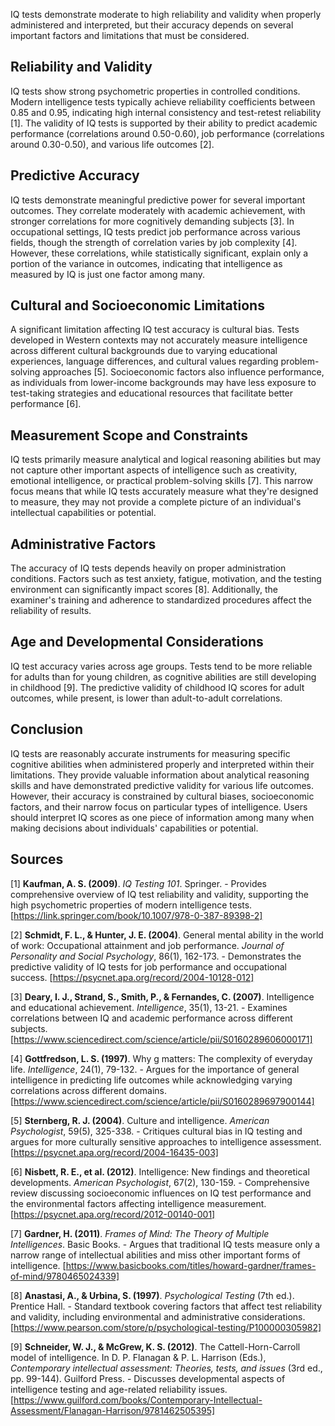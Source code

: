 IQ tests demonstrate moderate to high reliability and validity when properly administered and interpreted, but their accuracy depends on several important factors and limitations that must be considered.

## Reliability and Validity

IQ tests show strong psychometric properties in controlled conditions. Modern intelligence tests typically achieve reliability coefficients between 0.85 and 0.95, indicating high internal consistency and test-retest reliability [1]. The validity of IQ tests is supported by their ability to predict academic performance (correlations around 0.50-0.60), job performance (correlations around 0.30-0.50), and various life outcomes [2].

## Predictive Accuracy

IQ tests demonstrate meaningful predictive power for several important outcomes. They correlate moderately with academic achievement, with stronger correlations for more cognitively demanding subjects [3]. In occupational settings, IQ tests predict job performance across various fields, though the strength of correlation varies by job complexity [4]. However, these correlations, while statistically significant, explain only a portion of the variance in outcomes, indicating that intelligence as measured by IQ is just one factor among many.

## Cultural and Socioeconomic Limitations

A significant limitation affecting IQ test accuracy is cultural bias. Tests developed in Western contexts may not accurately measure intelligence across different cultural backgrounds due to varying educational experiences, language differences, and cultural values regarding problem-solving approaches [5]. Socioeconomic factors also influence performance, as individuals from lower-income backgrounds may have less exposure to test-taking strategies and educational resources that facilitate better performance [6].

## Measurement Scope and Constraints

IQ tests primarily measure analytical and logical reasoning abilities but may not capture other important aspects of intelligence such as creativity, emotional intelligence, or practical problem-solving skills [7]. This narrow focus means that while IQ tests accurately measure what they're designed to measure, they may not provide a complete picture of an individual's intellectual capabilities or potential.

## Administrative Factors

The accuracy of IQ tests depends heavily on proper administration conditions. Factors such as test anxiety, fatigue, motivation, and the testing environment can significantly impact scores [8]. Additionally, the examiner's training and adherence to standardized procedures affect the reliability of results.

## Age and Developmental Considerations

IQ test accuracy varies across age groups. Tests tend to be more reliable for adults than for young children, as cognitive abilities are still developing in childhood [9]. The predictive validity of childhood IQ scores for adult outcomes, while present, is lower than adult-to-adult correlations.

## Conclusion

IQ tests are reasonably accurate instruments for measuring specific cognitive abilities when administered properly and interpreted within their limitations. They provide valuable information about analytical reasoning skills and have demonstrated predictive validity for various life outcomes. However, their accuracy is constrained by cultural biases, socioeconomic factors, and their narrow focus on particular types of intelligence. Users should interpret IQ scores as one piece of information among many when making decisions about individuals' capabilities or potential.

## Sources

[1] **Kaufman, A. S. (2009)**. *IQ Testing 101*. Springer. - Provides comprehensive overview of IQ test reliability and validity, supporting the high psychometric properties of modern intelligence tests. [https://link.springer.com/book/10.1007/978-0-387-89398-2]

[2] **Schmidt, F. L., & Hunter, J. E. (2004)**. General mental ability in the world of work: Occupational attainment and job performance. *Journal of Personality and Social Psychology*, 86(1), 162-173. - Demonstrates the predictive validity of IQ tests for job performance and occupational success. [https://psycnet.apa.org/record/2004-10128-012]

[3] **Deary, I. J., Strand, S., Smith, P., & Fernandes, C. (2007)**. Intelligence and educational achievement. *Intelligence*, 35(1), 13-21. - Examines correlations between IQ and academic performance across different subjects. [https://www.sciencedirect.com/science/article/pii/S0160289606000171]

[4] **Gottfredson, L. S. (1997)**. Why g matters: The complexity of everyday life. *Intelligence*, 24(1), 79-132. - Argues for the importance of general intelligence in predicting life outcomes while acknowledging varying correlations across different domains. [https://www.sciencedirect.com/science/article/pii/S0160289697900144]

[5] **Sternberg, R. J. (2004)**. Culture and intelligence. *American Psychologist*, 59(5), 325-338. - Critiques cultural bias in IQ testing and argues for more culturally sensitive approaches to intelligence assessment. [https://psycnet.apa.org/record/2004-16435-003]

[6] **Nisbett, R. E., et al. (2012)**. Intelligence: New findings and theoretical developments. *American Psychologist*, 67(2), 130-159. - Comprehensive review discussing socioeconomic influences on IQ test performance and the environmental factors affecting intelligence measurement. [https://psycnet.apa.org/record/2012-00140-001]

[7] **Gardner, H. (2011)**. *Frames of Mind: The Theory of Multiple Intelligences*. Basic Books. - Argues that traditional IQ tests measure only a narrow range of intellectual abilities and miss other important forms of intelligence. [https://www.basicbooks.com/titles/howard-gardner/frames-of-mind/9780465024339]

[8] **Anastasi, A., & Urbina, S. (1997)**. *Psychological Testing* (7th ed.). Prentice Hall. - Standard textbook covering factors that affect test reliability and validity, including environmental and administrative considerations. [https://www.pearson.com/store/p/psychological-testing/P100000305982]

[9] **Schneider, W. J., & McGrew, K. S. (2012)**. The Cattell-Horn-Carroll model of intelligence. In D. P. Flanagan & P. L. Harrison (Eds.), *Contemporary intellectual assessment: Theories, tests, and issues* (3rd ed., pp. 99-144). Guilford Press. - Discusses developmental aspects of intelligence testing and age-related reliability issues. [https://www.guilford.com/books/Contemporary-Intellectual-Assessment/Flanagan-Harrison/9781462505395]